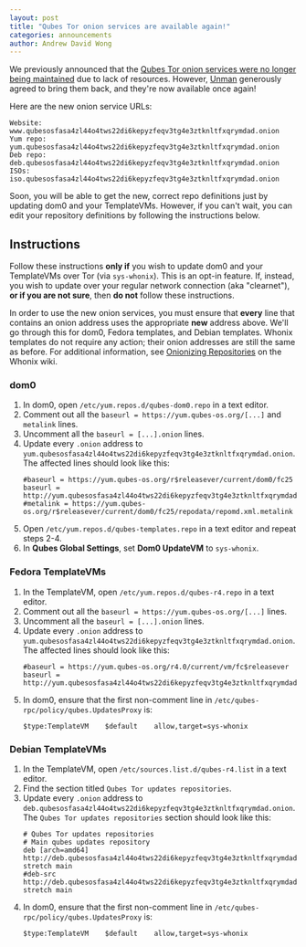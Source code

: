 ```yaml
---
layout: post
title: "Qubes Tor onion services are available again!"
categories: announcements
author: Andrew David Wong
---
```


We previously announced that the [Qubes Tor onion services were no
longer being maintained][orig-onion-ann] due to lack of resources.
However, [Unman] generously agreed to bring them back, and they're now
available once again!

Here are the new onion service URLs:

```
Website:   www.qubesosfasa4zl44o4tws22di6kepyzfeqv3tg4e3ztknltfxqrymdad.onion
Yum repo:  yum.qubesosfasa4zl44o4tws22di6kepyzfeqv3tg4e3ztknltfxqrymdad.onion
Deb repo:  deb.qubesosfasa4zl44o4tws22di6kepyzfeqv3tg4e3ztknltfxqrymdad.onion
ISOs:      iso.qubesosfasa4zl44o4tws22di6kepyzfeqv3tg4e3ztknltfxqrymdad.onion
```

Soon, you will be able to get the new, correct repo definitions just by
updating dom0 and your TemplateVMs. However, if you can't wait, you can
edit your repository definitions by following the instructions below.

## Instructions

Follow these instructions **only if** you wish to update dom0 and your
TemplateVMs over Tor (via `sys-whonix`). This is an opt-in feature.
If, instead, you wish to update over your regular network connection
(aka "clearnet"), **or if you are not sure**, then **do not** follow these instructions.

In order to use the new onion services, you must ensure that **every**
line that contains an onion address uses
the appropriate **new** address above. We'll go through this for dom0,
Fedora templates, and Debian templates. Whonix templates do not require
any action; their onion addresses are still the same as before. For
additional information, see [Onionizing Repositories] on the Whonix
wiki.

### dom0

1. In dom0, open `/etc/yum.repos.d/qubes-dom0.repo` in a text editor.
2. Comment out all the `baseurl = https://yum.qubes-os.org/[...]` and
   `metalink` lines.
3. Uncomment all the `baseurl = [...].onion` lines.
4. Update every `.onion` address to
   `yum.qubesosfasa4zl44o4tws22di6kepyzfeqv3tg4e3ztknltfxqrymdad.onion`.
   The affected lines should look like this:
   ```
   #baseurl = https://yum.qubes-os.org/r$releasever/current/dom0/fc25
   baseurl = http://yum.qubesosfasa4zl44o4tws22di6kepyzfeqv3tg4e3ztknltfxqrymdad.onion/r$releasever/current/dom0/fc25
   #metalink = https://yum.qubes-os.org/r$releasever/current/dom0/fc25/repodata/repomd.xml.metalink
   ```
5. Open `/etc/yum.repos.d/qubes-templates.repo` in a text editor and
   repeat steps 2-4.
6. In **Qubes Global Settings**, set **Dom0 UpdateVM** to `sys-whonix`.

### Fedora TemplateVMs

1. In the TemplateVM, open `/etc/yum.repos.d/qubes-r4.repo` in a text editor.
2. Comment out all the `baseurl = https://yum.qubes-os.org/[...]` lines.
3. Uncomment all the `baseurl = [...].onion` lines.
4. Update every `.onion` address to
   `yum.qubesosfasa4zl44o4tws22di6kepyzfeqv3tg4e3ztknltfxqrymdad.onion`.
   The affected lines should look like this:
   ```
   #baseurl = https://yum.qubes-os.org/r4.0/current/vm/fc$releasever
   baseurl = http://yum.qubesosfasa4zl44o4tws22di6kepyzfeqv3tg4e3ztknltfxqrymdad.onion/r4.0/current/vm/fc$releasever
   ```
5. In dom0, ensure that the first non-comment line in `/etc/qubes-rpc/policy/qubes.UpdatesProxy` is:
   ```
   $type:TemplateVM    $default    allow,target=sys-whonix
   ```

### Debian TemplateVMs

1. In the TemplateVM, open `/etc/sources.list.d/qubes-r4.list` in a text editor.
2. Find the section titled `Qubes Tor updates repositories`.
3. Update every `.onion` address to `deb.qubesosfasa4zl44o4tws22di6kepyzfeqv3tg4e3ztknltfxqrymdad.onion`.
   The `Qubes Tor updates repositories` section should look like this:
   ```
   # Qubes Tor updates repositories
   # Main qubes updates repository
   deb [arch=amd64] http://deb.qubesosfasa4zl44o4tws22di6kepyzfeqv3tg4e3ztknltfxqrymdad.onion/r4.0/vm stretch main
   #deb-src http://deb.qubesosfasa4zl44o4tws22di6kepyzfeqv3tg4e3ztknltfxqrymdad.onion/r4.0/vm stretch main
   ```
4. In dom0, ensure that the first non-comment line in `/etc/qubes-rpc/policy/qubes.UpdatesProxy` is:
   ```
   $type:TemplateVM    $default    allow,target=sys-whonix
   ```


[Unman]: https://www.qubes-os.org/team/#unman
[orig-onion-ann]: https://www.qubes-os.org/news/2018/01/23/qubes-whonix-next-gen-tor-onion-services/
[Onionizing Repositories]: https://www.whonix.org/wiki/Onionizing_Repositories

